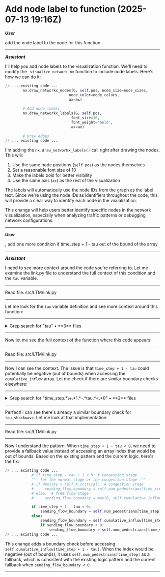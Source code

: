 <!-- Generated by SpecStory -->

# Add node label to function (2025-07-13 19:16Z)

_**User**_

add the node label to the node for this function

---

_**Assistant**_

I'll help you add node labels to the visualization function. We'll need to modify the `_visualize_network_nx` function to include node labels. Here's how we can do it:

```python:src/utils/visualizer.py
// ... existing code ...
        nx.draw_networkx_nodes(G, self.pos, node_size=node_sizes,
                             node_color=node_colors,
                             ax=ax)
        
        # Add node labels
        nx.draw_networkx_labels(G, self.pos, 
                              font_size=10,
                              font_weight='bold',
                              ax=ax)
        
        # Draw edges
// ... existing code ...
```

I'm adding the `nx.draw_networkx_labels()` call right after drawing the nodes. This will:
1. Use the same node positions (`self.pos`) as the nodes themselves
2. Set a reasonable font size of 10
3. Make the labels bold for better visibility
4. Use the same axis (`ax`) as the rest of the visualization

The labels will automatically use the node IDs from the graph as the label text. Since we're using the node IDs as identifiers throughout the code, this will provide a clear way to identify each node in the visualization.

This change will help users better identify specific nodes in the network visualization, especially when analyzing traffic patterns or debugging network configurations.

---

_**User**_

, add one more condition if time_step + 1 - tau out of the bound of the array

---

_**Assistant**_

I need to see more context around the code you're referring to. Let me examine the link.py file to understand the full context of this condition and the `tau` variable.

---

Read file: src/LTM/link.py

---

Let me look for the `tau` variable definition and see more context around this function:

---

<details>
            <summary>Grep search for "tau" • **3** files</summary>
        
| File | Line | Match |
|------|------|-------|
| `file:///Users/mmai/Devs/Crowd-Control/src/LTM/link.py` | L73 | `self.free_flow_tau = round(self.travel_time[0] / self.unit_time)` |
| `file:///Users/mmai/Devs/Crowd-Control/src/LTM/link.py` | L173 | `def get_outflow(self, time_step: int, tau: int) -> int:` |
| `file:///Users/mmai/Devs/Crowd-Control/src/LTM/link.py` | L177 | `# tau = self.congestion_tau if self.speed[time_step] < self.free_flow_speed else self.free_flow_tau` |
| `file:///Users/mmai/Devs/Crowd-Control/src/LTM/link.py` | L178 | `# tau = self.congestion_tau` |
| `file:///Users/mmai/Devs/Crowd-Control/src/LTM/link.py` | L182 | `sending_flow = (F * self.inflow[time_step - tau] + F * (1 - F) * self.inflow[time_step - tau - 1] +` |
| `file:///Users/mmai/Devs/Crowd-Control/src/LTM/link.py` | L183 | `F * (1 - F) ** 2 * self.inflow[time_step - tau - 2] +` |
| `file:///Users/mmai/Devs/Crowd-Control/src/LTM/link.py` | L184 | `F * (1 - F) ** 3 * self.inflow[time_step - tau - 3])` |
| `file:///Users/mmai/Devs/Crowd-Control/src/LTM/link.py` | L203 | `tau = round(self.avg_travel_time[time_step] / self.unit_time)` |
| `file:///Users/mmai/Devs/Crowd-Control/src/LTM/link.py` | L227 | `# tau = round(self.avg_travel_time[time_step] / self.unit_time) # use average travel time to calculate tau` |
| `file:///Users/mmai/Devs/Crowd-Control/src/LTM/link.py` | L228 | `# tau = round(self.travel_time[time_step] / self.unit_time)  # use real-time travel time to calculate tau` |
| `file:///Users/mmai/Devs/Crowd-Control/src/LTM/link.py` | L231 | `# if time_step - tau < 0:` |
| `file:///Users/mmai/Devs/Crowd-Control/src/LTM/link.py` | L232 | `if time_step < self.free_flow_tau:` |
| `file:///Users/mmai/Devs/Crowd-Control/src/LTM/link.py` | L237 | `# if time_step - tau + 1 < 0: # congestion stage` |
| `file:///Users/mmai/Devs/Crowd-Control/src/LTM/link.py` | L242 | `#     sending_flow_boundary = max(0, self.cumulative_inflow[time_step + 1 - tau] - self.cumulative_outflow[time_step]) # +1 is the delta t` |
| `file:///Users/mmai/Devs/Crowd-Control/src/LTM/link.py` | L244 | `sending_flow_boundary = self.cumulative_inflow[time_step + 1 - tau] - self.cumulative_outflow[time_step] # +1 is the delta t` |
| `file:///Users/mmai/Devs/Crowd-Control/src/LTM/link.py` | L249 | `# sending_flow_boundary = max(0, self.cumulative_inflow[time_step + 1 - self.free_flow_tau] - self.cumulative_outflow[time_step]) # +1 is the delta t` |
| `file:///Users/mmai/Devs/Crowd-Control/src/LTM/link.py` | L273 | `diffusion_flow = self.get_outflow(time_step, tau)` |
| `file:///Users/mmai/Devs/Crowd-Control/src/LTM/link.py` | L329 | `tau_shockwave = round(self.length/(self.shockwave_speed * self.unit_time))` |
| `file:///Users/mmai/Devs/Crowd-Control/src/LTM/link.py` | L330 | `if time_step + 1 - tau_shockwave < 0:` |
| `file:///Users/mmai/Devs/Crowd-Control/src/LTM/link.py` | L333 | `receiving_flow_boundary = (self.cumulative_outflow[time_step + 1 - tau_shockwave]` |
| `file:///Users/mmai/Devs/Crowd-Control/LTM1.py` | L81 | `#         self.travel_time = length / free_flow_speed  # Tau` |
| `file:///Users/mmai/Devs/Crowd-Control/LTM1.py` | L83 | `#         self.free_flow_tau = round(self.travel_time / unit_time)  # Tau in time steps` |
| `file:///Users/mmai/Devs/Crowd-Control/LTM1.py` | L149 | `#                 tau = (round(self.travel_time / self.unit_time))` |
| `file:///Users/mmai/Devs/Crowd-Control/LTM1.py` | L150 | `#                 t_prime = time_step + tau` |
| `file:///Users/mmai/Devs/Crowd-Control/LTM1.py` | L164 | `#             self.outflow_buffer[time_step + self.free_flow_tau] = sending_flow` |
| `file:///Users/mmai/Devs/Crowd-Control/LTM1.py` | L165 | `#             # tau = (round(self.travel_time / self.unit_time))` |
| `file:///Users/mmai/Devs/Crowd-Control/LTM1.py` | L166 | `#             # t_prime = time_step + tau` |
| `file:///Users/mmai/Devs/Crowd-Control/LTM1.py` | L190 | `self.travel_time = length / free_flow_speed  # Tau` |
| `file:///Users/mmai/Devs/Crowd-Control/LTM1.py` | L192 | `self.free_flow_tau = round(self.travel_time / unit_time)  # Tau in time steps` |
| `file:///Users/mmai/Devs/Crowd-Control/LTM1.py` | L230 | `tau = round(self.travel_time / self.unit_time)` |
| `file:///Users/mmai/Devs/Crowd-Control/LTM1.py` | L231 | `if time_step - tau < 0:` |
| `file:///Users/mmai/Devs/Crowd-Control/LTM1.py` | L234 | `sending_flow_boundary = self.cumulative_inflow[time_step - tau] - self.cumulative_outflow[time_step - 1]` |
| `file:///Users/mmai/Devs/Crowd-Control/src/LTM/link.py` | L73 | `self.free_flow_tau = round(self.travel_time[0] / self.unit_time)` |
| `file:///Users/mmai/Devs/Crowd-Control/src/LTM/link.py` | L173 | `def get_outflow(self, time_step: int, tau: int) -> int:` |
| `file:///Users/mmai/Devs/Crowd-Control/src/LTM/link.py` | L177 | `# tau = self.congestion_tau if self.speed[time_step] < self.free_flow_speed else self.free_flow_tau` |
| `file:///Users/mmai/Devs/Crowd-Control/src/LTM/link.py` | L178 | `# tau = self.congestion_tau` |
| `file:///Users/mmai/Devs/Crowd-Control/src/LTM/link.py` | L182 | `sending_flow = (F * self.inflow[time_step - tau] + F * (1 - F) * self.inflow[time_step - tau - 1] +` |
| `file:///Users/mmai/Devs/Crowd-Control/src/LTM/link.py` | L183 | `F * (1 - F) ** 2 * self.inflow[time_step - tau - 2] +` |
| `file:///Users/mmai/Devs/Crowd-Control/src/LTM/link.py` | L184 | `F * (1 - F) ** 3 * self.inflow[time_step - tau - 3])` |
| `file:///Users/mmai/Devs/Crowd-Control/src/LTM/link.py` | L203 | `tau = round(self.avg_travel_time[time_step] / self.unit_time)` |
| `file:///Users/mmai/Devs/Crowd-Control/src/LTM/link.py` | L227 | `# tau = round(self.avg_travel_time[time_step] / self.unit_time) # use average travel time to calculate tau` |
| `file:///Users/mmai/Devs/Crowd-Control/src/LTM/link.py` | L228 | `# tau = round(self.travel_time[time_step] / self.unit_time)  # use real-time travel time to calculate tau` |
| `file:///Users/mmai/Devs/Crowd-Control/src/LTM/link.py` | L231 | `# if time_step - tau < 0:` |
| `file:///Users/mmai/Devs/Crowd-Control/src/LTM/link.py` | L232 | `if time_step < self.free_flow_tau:` |
| `file:///Users/mmai/Devs/Crowd-Control/src/LTM/link.py` | L237 | `# if time_step - tau + 1 < 0: # congestion stage` |
| `file:///Users/mmai/Devs/Crowd-Control/src/LTM/link.py` | L242 | `#     sending_flow_boundary = max(0, self.cumulative_inflow[time_step + 1 - tau] - self.cumulative_outflow[time_step]) # +1 is the delta t` |
| `file:///Users/mmai/Devs/Crowd-Control/src/LTM/link.py` | L244 | `sending_flow_boundary = self.cumulative_inflow[time_step + 1 - tau] - self.cumulative_outflow[time_step] # +1 is the delta t` |
| `file:///Users/mmai/Devs/Crowd-Control/src/LTM/link.py` | L249 | `# sending_flow_boundary = max(0, self.cumulative_inflow[time_step + 1 - self.free_flow_tau] - self.cumulative_outflow[time_step]) # +1 is the delta t` |
| `file:///Users/mmai/Devs/Crowd-Control/src/LTM/link.py` | L273 | `diffusion_flow = self.get_outflow(time_step, tau)` |
| `file:///Users/mmai/Devs/Crowd-Control/src/LTM/link.py` | L329 | `tau_shockwave = round(self.length/(self.shockwave_speed * self.unit_time))` |
| `file:///Users/mmai/Devs/Crowd-Control/src/LTM/link.py` | L330 | `if time_step + 1 - tau_shockwave < 0:` |
| `file:///Users/mmai/Devs/Crowd-Control/src/LTM/link.py` | L333 | `receiving_flow_boundary = (self.cumulative_outflow[time_step + 1 - tau_shockwave]` |

</details>

---

Now let me see the full context of the function where this code appears:

---

Read file: src/LTM/link.py

---

Now I can see the context. The issue is that `time_step + 1 - tau` could potentially be negative (out of bounds) when accessing the `cumulative_inflow` array. Let me check if there are similar boundary checks elsewhere:

---

<details>
            <summary>Grep search for "time_step.*\+.*1.*-.*tau.*<.*0" • **2** files</summary>
        
| File | Line | Match |
|------|------|-------|
| `file:///Users/mmai/Devs/Crowd-Control/src/LTM/link.py` | L330 | `if time_step + 1 - tau_shockwave < 0:` |
| `file:///Users/mmai/Devs/Crowd-Control/src/LTM/link.py` | L330 | `if time_step + 1 - tau_shockwave < 0:` |

</details>

---

Perfect! I can see there's already a similar boundary check for `tau_shockwave`. Let me look at that implementation:

---

Read file: src/LTM/link.py

---

Now I understand the pattern. When `time_step + 1 - tau < 0`, we need to provide a fallback value instead of accessing an array index that would be out of bounds. Based on the existing pattern and the current logic, here's the fix:

```python:src/LTM/link.py
// ... existing code ...
            # if time_step - tau + 1 < 0: # congestion stage
            ''' for the normal stage or the congestion stage '''
            # if density > self.k_critical:  # congestion stage
            #     sending_flow_boundary = self.num_pedestrians[time_step]
            # else:  # free flow stage
            #     sending_flow_boundary = max(0, self.cumulative_inflow[time_step + 1 - tau] - self.cumulative_outflow[time_step]) # +1 is the delta t

            if time_step + 1 - tau < 0:
                sending_flow_boundary = self.num_pedestrians[time_step]
            else:
                sending_flow_boundary = self.cumulative_inflow[time_step + 1 - tau] - self.cumulative_outflow[time_step] # +1 is the delta t
                if sending_flow_boundary < 0:
                    sending_flow_boundary = self.num_pedestrians[time_step]
// ... existing code ...
```

This change adds a boundary check before accessing `self.cumulative_inflow[time_step + 1 - tau]`. When the index would be negative (out of bounds), it uses `self.num_pedestrians[time_step]` as a fallback, which is consistent with the existing logic pattern and the current fallback when `sending_flow_boundary < 0`.

---

